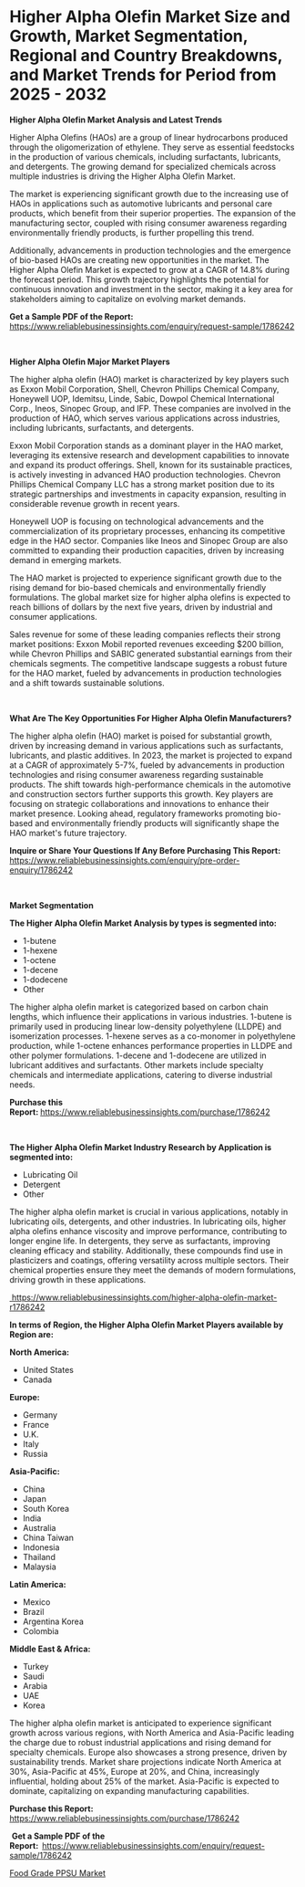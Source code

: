 <p><h1>Higher Alpha Olefin Market Size and Growth, Market Segmentation, Regional and Country Breakdowns, and Market Trends for Period from 2025 -  2032</h1></p><p><strong>Higher Alpha Olefin Market Analysis and Latest Trends</strong></p>
<p><p>Higher Alpha Olefins (HAOs) are a group of linear hydrocarbons produced through the oligomerization of ethylene. They serve as essential feedstocks in the production of various chemicals, including surfactants, lubricants, and detergents. The growing demand for specialized chemicals across multiple industries is driving the Higher Alpha Olefin Market. </p><p>The market is experiencing significant growth due to the increasing use of HAOs in applications such as automotive lubricants and personal care products, which benefit from their superior properties. The expansion of the manufacturing sector, coupled with rising consumer awareness regarding environmentally friendly products, is further propelling this trend.</p><p>Additionally, advancements in production technologies and the emergence of bio-based HAOs are creating new opportunities in the market. The Higher Alpha Olefin Market is expected to grow at a CAGR of 14.8% during the forecast period. This growth trajectory highlights the potential for continuous innovation and investment in the sector, making it a key area for stakeholders aiming to capitalize on evolving market demands.</p></p>
<p><strong>Get a Sample PDF of the Report:&nbsp;</strong> <a href="https://www.reliablebusinessinsights.com/enquiry/request-sample/1786242?utm_campaign=2306&utm_medium=2&utm_source=Github&utm_content=ia&utm_term=25032025&utm_id=higher-alpha-olefin">https://www.reliablebusinessinsights.com/enquiry/request-sample/1786242</a></p>
<p>&nbsp;</p>
<p><strong>Higher Alpha Olefin Major Market Players</strong></p>
<p><p>The higher alpha olefin (HAO) market is characterized by key players such as Exxon Mobil Corporation, Shell, Chevron Phillips Chemical Company, Honeywell UOP, Idemitsu, Linde, Sabic, Dowpol Chemical International Corp., Ineos, Sinopec Group, and IFP. These companies are involved in the production of HAO, which serves various applications across industries, including lubricants, surfactants, and detergents.</p><p>Exxon Mobil Corporation stands as a dominant player in the HAO market, leveraging its extensive research and development capabilities to innovate and expand its product offerings. Shell, known for its sustainable practices, is actively investing in advanced HAO production technologies. Chevron Phillips Chemical Company LLC has a strong market position due to its strategic partnerships and investments in capacity expansion, resulting in considerable revenue growth in recent years.</p><p>Honeywell UOP is focusing on technological advancements and the commercialization of its proprietary processes, enhancing its competitive edge in the HAO sector. Companies like Ineos and Sinopec Group are also committed to expanding their production capacities, driven by increasing demand in emerging markets.</p><p>The HAO market is projected to experience significant growth due to the rising demand for bio-based chemicals and environmentally friendly formulations. The global market size for higher alpha olefins is expected to reach billions of dollars by the next five years, driven by industrial and consumer applications.</p><p>Sales revenue for some of these leading companies reflects their strong market positions: Exxon Mobil reported revenues exceeding $200 billion, while Chevron Phillips and SABIC generated substantial earnings from their chemicals segments. The competitive landscape suggests a robust future for the HAO market, fueled by advancements in production technologies and a shift towards sustainable solutions.</p></p>
<p>&nbsp;</p>
<p><strong>What Are The Key Opportunities For Higher Alpha Olefin Manufacturers?</strong></p>
<p><p>The higher alpha olefin (HAO) market is poised for substantial growth, driven by increasing demand in various applications such as surfactants, lubricants, and plastic additives. In 2023, the market is projected to expand at a CAGR of approximately 5-7%, fueled by advancements in production technologies and rising consumer awareness regarding sustainable products. The shift towards high-performance chemicals in the automotive and construction sectors further supports this growth. Key players are focusing on strategic collaborations and innovations to enhance their market presence. Looking ahead, regulatory frameworks promoting bio-based and environmentally friendly products will significantly shape the HAO market's future trajectory.</p></p>
<p><strong>Inquire or Share Your Questions If Any Before Purchasing This Report:</strong> <a href="https://www.reliablebusinessinsights.com/enquiry/pre-order-enquiry/1786242?utm_campaign=2306&utm_medium=2&utm_source=Github&utm_content=ia&utm_term=25032025&utm_id=higher-alpha-olefin">https://www.reliablebusinessinsights.com/enquiry/pre-order-enquiry/1786242</a></p>
<p>&nbsp;</p>
<p><strong>Market Segmentation</strong></p>
<p><strong>The Higher Alpha Olefin Market Analysis by types is segmented into:</strong></p>
<p><ul><li>1-butene</li><li>1-hexene</li><li>1-octene</li><li>1-decene</li><li>1-dodecene</li><li>Other</li></ul></p>
<p><p>The higher alpha olefin market is categorized based on carbon chain lengths, which influence their applications in various industries. 1-butene is primarily used in producing linear low-density polyethylene (LLDPE) and isomerization processes. 1-hexene serves as a co-monomer in polyethylene production, while 1-octene enhances performance properties in LLDPE and other polymer formulations. 1-decene and 1-dodecene are utilized in lubricant additives and surfactants. Other markets include specialty chemicals and intermediate applications, catering to diverse industrial needs.</p></p>
<p><strong>Purchase this Report:&nbsp;</strong><a href="https://www.reliablebusinessinsights.com/purchase/1786242?utm_campaign=2306&utm_medium=2&utm_source=Github&utm_content=ia&utm_term=25032025&utm_id=higher-alpha-olefin">https://www.reliablebusinessinsights.com/purchase/1786242</a></p>
<p>&nbsp;</p>
<p><strong>The Higher Alpha Olefin Market Industry Research by Application is segmented into:</strong></p>
<p><ul><li>Lubricating Oil</li><li>Detergent</li><li>Other</li></ul></p>
<p><p>The higher alpha olefin market is crucial in various applications, notably in lubricating oils, detergents, and other industries. In lubricating oils, higher alpha olefins enhance viscosity and improve performance, contributing to longer engine life. In detergents, they serve as surfactants, improving cleaning efficacy and stability. Additionally, these compounds find use in plasticizers and coatings, offering versatility across multiple sectors. Their chemical properties ensure they meet the demands of modern formulations, driving growth in these applications.</p></p>
<p><a href="https://www.reliablebusinessinsights.com/higher-alpha-olefin-market-r1786242?utm_campaign=2306&utm_medium=2&utm_source=Github&utm_content=ia&utm_term=25032025&utm_id=higher-alpha-olefin">&nbsp;https://www.reliablebusinessinsights.com/higher-alpha-olefin-market-r1786242</a></p>
<p><strong>In terms of Region, the Higher Alpha Olefin Market Players available by Region are:</strong></p>
<p>
    <p> <strong> North America: </strong>
        <ul>
            <li>United States</li>
            <li>Canada</li>
        </ul>
        </p> 
    <p> <strong> Europe: </strong>
        <ul>
            <li>Germany</li>
            <li>France</li>
            <li>U.K.</li>
            <li>Italy</li>
            <li>Russia</li>
        </ul>
        </p> 
    <p> <strong> Asia-Pacific: </strong>
        <ul>
            <li>China</li>
            <li>Japan</li>
            <li>South Korea</li>
            <li>India</li>
            <li>Australia</li>
            <li>China Taiwan</li>
            <li>Indonesia</li>
            <li>Thailand</li>
            <li>Malaysia</li>
        </ul>
        </p> 
    <p> <strong> Latin America: </strong>
        <ul>
            <li>Mexico</li>
            <li>Brazil</li>
            <li>Argentina Korea</li>
            <li>Colombia</li>
        </ul>
        </p> 
    <p> <strong> Middle East & Africa: </strong>
        <ul>
            <li>Turkey</li>
            <li>Saudi</li>
            <li>Arabia</li>
            <li>UAE</li>
            <li>Korea</li>
        </ul>
    </p>
    </p>
<p><p>The higher alpha olefin market is anticipated to experience significant growth across various regions, with North America and Asia-Pacific leading the charge due to robust industrial applications and rising demand for specialty chemicals. Europe also showcases a strong presence, driven by sustainability trends. Market share projections indicate North America at 30%, Asia-Pacific at 45%, Europe at 20%, and China, increasingly influential, holding about 25% of the market. Asia-Pacific is expected to dominate, capitalizing on expanding manufacturing capabilities.</p></p>
<p><strong>Purchase this Report: </strong><a href="https://www.reliablebusinessinsights.com/purchase/1786242?utm_campaign=2306&utm_medium=2&utm_source=Github&utm_content=ia&utm_term=25032025&utm_id=higher-alpha-olefin">https://www.reliablebusinessinsights.com/purchase/1786242</a></p>
<p>&nbsp;<strong>Get a Sample PDF of the Report:&nbsp;&nbsp;</strong><a href="https://www.reliablebusinessinsights.com/enquiry/request-sample/1786242?utm_campaign=2306&utm_medium=2&utm_source=Github&utm_content=ia&utm_term=25032025&utm_id=higher-alpha-olefin">https://www.reliablebusinessinsights.com/enquiry/request-sample/1786242</a></p>
<p><strong></strong></p>
<p><p><a href="https://github.com/comasnickie/Market-Research-Report-List-1/blob/main/food-grade-ppsu-market.md?utm_campaign=2306&utm_medium=2&utm_source=Github&utm_content=ia&utm_term=25032025&utm_id=higher-alpha-olefin">Food Grade PPSU Market</a></p></p>